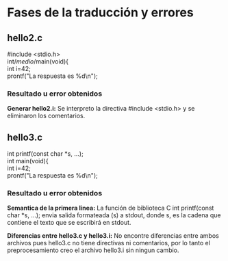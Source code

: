 # Fases de la traducción y errores  
  
## hello2.c  
#include <stdio.h>  
int/*medio*/main(void){  
int i=42;  
prontf("La respuesta es %d\n");  
  
### Resultado u error obtenidos
**Generar hello2.i:** Se interpreto la directiva #include <stdio.h> y se eliminaron los comentarios.  
  
## hello3.c  
int printf(const char *s, ...);  
int main(void){  
int i=42;  
prontf("La respuesta es %d\n");  
  
### Resultado u error obtenidos  
**Semantica de la primera linea:** La función de biblioteca C int printf(const char *s, ...); envia salida formateada (s) a stdout, donde s, es la cadena que contiene el texto que se escribirá en stdout. 
  
**Diferencias entre hello3.c y hello3.i:** No encontre diferencias entre ambos archivos pues hello3.c no tiene directivas ni comentarios, por lo tanto el preprocesamiento creo el archivo hello3.i sin ningun cambio.  


